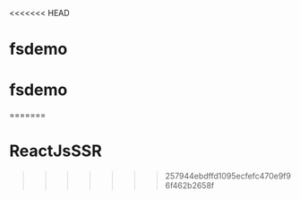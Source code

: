 <<<<<<< HEAD
# fsdemo
# fsdemo
=======
# ReactJsSSR
>>>>>>> 257944ebdffd1095ecfefc470e9f96f462b2658f

